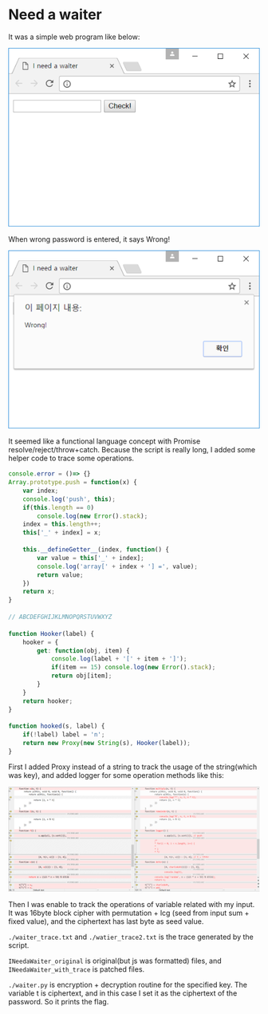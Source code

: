 # Need a waiter
It was a simple web program like below:

![default screen](images/default_screen.png)

When wrong password is entered, it says Wrong!

![wrong message](images/message_wrong.png)

It seemed like a functional language concept with Promise resolve/reject/throw+catch. Because the script is really long, I added some helper code to trace some operations.

```js
console.error = ()=> {}
Array.prototype.push = function(x) {
    var index;
    console.log('push', this);
    if(this.length == 0)
        console.log(new Error().stack);
    index = this.length++;
    this['_' + index] = x;
 
    this.__defineGetter__(index, function() {
        var value = this['_' + index];
        console.log('array[' + index + '] =', value);
        return value;
    })
    return x;
}
 
// ABCDEFGHIJKLMNOPQRSTUVWXYZ
 
function Hooker(label) {
    hooker = {
        get: function(obj, item) {
            console.log(label + '[' + item + ']');
            if(item == 15) console.log(new Error().stack);
            return obj[item];
        }
    }
    return hooker;
}
 
function hooked(s, label) {
    if(!label) label = 'n';
    return new Proxy(new String(s), Hooker(label));
}
```

First I added Proxy instead of a string to track the usage of the string(which was key), and added logger for some operation methods like this:

![diff related to logger](images/diff_logger.png)

Then I was enable to track the operations of variable related with my input. It was 16byte block cipher with permutation + lcg (seed from input sum + fixed value), and the ciphertext has last byte as seed value.

`./waiter_trace.txt` and `./watier_trace2.txt` is the trace generated by the script.

`INeedaWaiter_original` is original(but js was formatted) files, and `INeedaWaiter_with_trace` is patched files.

`./waiter.py` is encryption + decryption routine for the specified key. The variable t is ciphertext, and in this case I set it as the ciphertext of the password. So it prints the flag.

